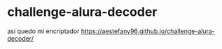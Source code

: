 # challenge-alura-decoder
asi quedo mi encriptador 
https://aestefany96.github.io/challenge-alura-decoder/
